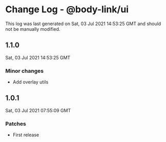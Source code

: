 # Change Log - @body-link/ui

This log was last generated on Sat, 03 Jul 2021 14:53:25 GMT and should not be manually modified.

## 1.1.0
Sat, 03 Jul 2021 14:53:25 GMT

### Minor changes

- Add overlay utils

## 1.0.1
Sat, 03 Jul 2021 07:55:09 GMT

### Patches

- First release

